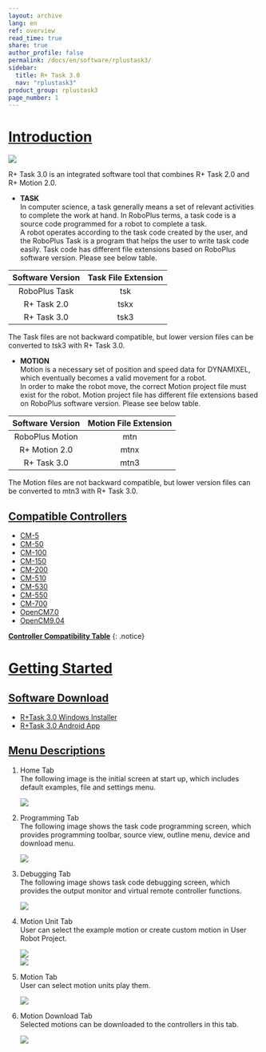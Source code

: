 ```yaml
---
layout: archive
lang: en
ref: overview
read_time: true
share: true
author_profile: false
permalink: /docs/en/software/rplustask3/
sidebar:
  title: R+ Task 3.0
  nav: "rplustask3"
product_group: rplustask3
page_number: 1
---
```


# [Introduction](#introduction)

![](/assets/images/sw/rplus_task3/task3_001.png)

R+ Task 3.0 is an integrated software tool that combines R+ Task 2.0 and R+ Motion 2.0.

- **TASK**  
In computer science, a task generally means a set of relevant activities to complete the work at hand. In RoboPlus terms, a task code is a source code programmed for a robot to complete a task.  
A robot operates according to the task code created by the user, and the RoboPlus Task is a program that helps the user to write task code easily. Task code has different file extensions based on RoboPlus software version. Please see below table.

| Software Version | Task File Extension |
|:----------------:|:-------------------:|
|  RoboPlus Task   |         tsk         |
|   R+ Task 2.0    |        tskx         |
|   R+ Task 3.0    |        tsk3         |

The Task files are not backward compatible, but lower version files can be converted to tsk3 with R+ Task 3.0.

- **MOTION**  
Motion is a necessary set of position and speed data for DYNAMIXEL, which eventually becomes a valid movement for a robot.  
In order to make the robot move, the correct Motion project file must exist for the robot. Motion project file has different file extensions based on RoboPlus software version. Please see below table.

| Software Version | Motion File Extension |
|:----------------:|:---------------------:|
| RoboPlus Motion  |          mtn          |
|  R+ Motion 2.0   |         mtnx          |
|   R+ Task 3.0    |         mtn3          |

The Motion files are not backward compatible, but lower version files can be converted to mtn3 with R+ Task 3.0.


## [Compatible Controllers](#compatible-controllers)

- [CM-5]
- [CM-50]
- [CM-100]
- [CM-150]
- [CM-200]
- [CM-510]
- [CM-530]
- [CM-550]
- [CM-700]
- [OpenCM7.0]
- [OpenCM9.04]

**[Controller Compatibility Table]**
{: .notice}

# [Getting Started](#getting-started)

## [Software Download](#software-download)

- [R+Task 3.0 Windows Installer](http://www.robotis.com/service/download.php?no=1774)
- [R+Task 3.0 Android App](https://play.google.com/store/apps/details?id=com.robotis.task3)

## [Menu Descriptions](#menu-descriptions)

1. Home Tab  
  The following image is the initial screen at start up, which includes default examples, file and settings menu.

    ![](/assets/images/sw/rplus_task3/task3_002.png)

2. Programming Tab  
  The following image shows the task code programming screen, which provides programming toolbar, source view, outline menu, device and download menu.

    ![](/assets/images/sw/rplus_task3/task3_003.png)

3. Debugging Tab  
  The following image shows task code debugging screen, which provides the output monitor and virtual remote controller functions.

    ![](/assets/images/sw/rplus_task3/task3_004.png)

4. Motion Unit Tab  
  User can select the example motion or create custom motion in User Robot Project.

    ![](/assets/images/sw/rplus_task3/task3_002.png)  
    ![](/assets/images/sw/rplus_task3/task3_005.png)

5. Motion Tab  
  User can select motion units play them.

    ![](/assets/images/sw/rplus_task3/task3_006.png)

6. Motion Download Tab  
  Selected motions can be downloaded to the controllers in this tab.

    ![](/assets/images/sw/rplus_task3/task3_007.png)


[Controller Compatibility Table]: /docs/en/parts/controller/controller_compatibility/
[CM-50]: /docs/en/parts/controller/cm-100/
[CM-100]: /docs/en/parts/controller/cm-100/
[CM-150]: /docs/en/parts/controller/cm-150/
[CM-200]: /docs/en/parts/controller/cm-200/
[CM-5]: /docs/en/parts/controller/cm-5/
[CM-510]: /docs/en/parts/controller/cm-510/
[CM-530]: /docs/en/parts/controller/cm-530/
[CM-550]: /docs/en/parts/controller/cm-550/
[CM-700]: /docs/en/parts/controller/cm-700/
[OpenCM7.0]: /docs/en/parts/controller/opencm7/
[OpenCM9.04]: /docs/en/parts/controller/opencm904/
